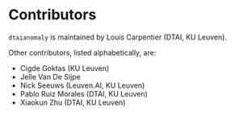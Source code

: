 # Contributors

``dtaianomaly`` is maintained by Louis Carpentier (DTAI, KU Leuven).

Other contributors, listed alphabetically, are:
* Cigde Goktas (KU Leuven)
* Jelle Van De Sijpe
* Nick Seeuws (Leuven.AI, KU Leuven)
* Pablo Ruiz Morales (DTAI, KU Leuven)
* Xiaokun Zhu (DTAI, KU Leuven)
